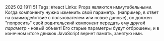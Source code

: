 2025 02 1911 51
Tags: #react 
Links:
Props являются иммутабельными. Когда компоненту нужно изменить свой параметр.  (например, в ответ на взаимодействие с пользователем или новые данные), он должен "попросить" свой родительский компонент передать ему _другой параметр_ - новый объект! Его старые параметры будут отброшены, и в конечном итоге движок JavaScript вернет память, занятую ими.
